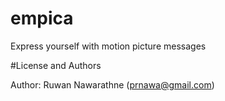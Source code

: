# empica

Express yourself with motion picture messages

#License and Authors

Author: Ruwan Nawarathne (<prnawa@gmail.com>)
